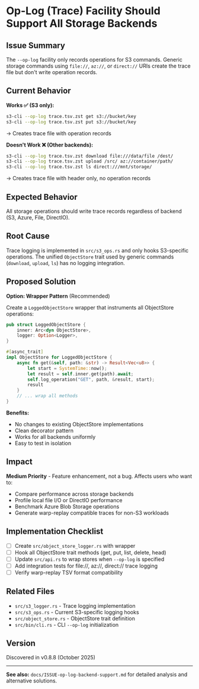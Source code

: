 # Op-Log (Trace) Facility Should Support All Storage Backends

## Issue Summary
The `--op-log` facility only records operations for S3 commands. Generic storage commands using `file://`, `az://`, or `direct://` URIs create the trace file but don't write operation records.

## Current Behavior

**Works ✅ (S3 only):**
```bash
s3-cli --op-log trace.tsv.zst get s3://bucket/key
s3-cli --op-log trace.tsv.zst put s3://bucket/key
```
→ Creates trace file with operation records

**Doesn't Work ❌ (Other backends):**
```bash
s3-cli --op-log trace.tsv.zst download file:///data/file /dest/
s3-cli --op-log trace.tsv.zst upload /src/ az://container/path/
s3-cli --op-log trace.tsv.zst ls direct:///mnt/storage/
```
→ Creates trace file with header only, no operation records

## Expected Behavior
All storage operations should write trace records regardless of backend (S3, Azure, File, DirectIO).

## Root Cause
Trace logging is implemented in `src/s3_ops.rs` and only hooks S3-specific operations. The unified `ObjectStore` trait used by generic commands (`download`, `upload`, `ls`) has no logging integration.

## Proposed Solution
**Option: Wrapper Pattern** (Recommended)

Create a `LoggedObjectStore` wrapper that instruments all ObjectStore operations:

```rust
pub struct LoggedObjectStore {
    inner: Arc<dyn ObjectStore>,
    logger: Option<Logger>,
}

#[async_trait]
impl ObjectStore for LoggedObjectStore {
    async fn get(&self, path: &str) -> Result<Vec<u8>> {
        let start = SystemTime::now();
        let result = self.inner.get(path).await;
        self.log_operation("GET", path, &result, start);
        result
    }
    // ... wrap all methods
}
```

**Benefits:**
- No changes to existing ObjectStore implementations
- Clean decorator pattern
- Works for all backends uniformly
- Easy to test in isolation

## Impact
**Medium Priority** - Feature enhancement, not a bug. Affects users who want to:
- Compare performance across storage backends
- Profile local file I/O or DirectIO performance
- Benchmark Azure Blob Storage operations
- Generate warp-replay compatible traces for non-S3 workloads

## Implementation Checklist
- [ ] Create `src/object_store_logger.rs` with wrapper
- [ ] Hook all ObjectStore trait methods (get, put, list, delete, head)
- [ ] Update `src/api.rs` to wrap stores when `--op-log` is specified
- [ ] Add integration tests for file://, az://, direct:// trace logging
- [ ] Verify warp-replay TSV format compatibility

## Related Files
- `src/s3_logger.rs` - Trace logging implementation
- `src/s3_ops.rs` - Current S3-specific logging hooks
- `src/object_store.rs` - ObjectStore trait definition
- `src/bin/cli.rs` - CLI `--op-log` initialization

## Version
Discovered in v0.8.8 (October 2025)

---

**See also:** `docs/ISSUE-op-log-backend-support.md` for detailed analysis and alternative solutions.
